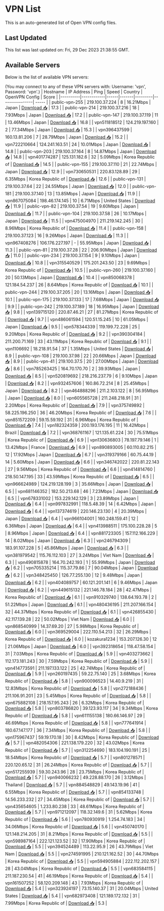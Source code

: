 # VPN List

This is an auto-generated list of Open VPN config files.

## Last Updated

This list was last updated on: Fri, 29 Dec 2023 21:38:55 GMT.

## Available Servers

Below is the list of available VPN servers:

(You may connect to any of these VPN servers with: Username: 'vpn', Password: 'vpn'.)
| Hostname | IP Address | Ping | Speed | Country | OpenVPN Config | Score |
|----------|------------|------|-------|---------|----------------| ----- |
| public-vpn-255 | 219.100.37.224 | 8 | 16.21Mbps | Japan | [Download 📥](./configs/server_0_JP.ovpn) | 17.3 |
| public-vpn-214 | 219.100.37.216 | 18 | 7.93Mbps | Japan | [Download 📥](./configs/server_1_JP.ovpn) | 17.2 |
| public-vpn-147 | 219.100.37.119 | 11 | 13.46Mbps | Japan | [Download 📥](./configs/server_2_JP.ovpn) | 16.8 |
| vpn511818512 | 124.219.197.160 | 2 | 77.34Mbps | Japan | [Download 📥](./configs/server_3_JP.ovpn) | 15.3 |
| vpn396437599 | 160.13.81.206 | 7 | 28.79Mbps | Japan | [Download 📥](./configs/server_4_JP.ovpn) | 15.2 |
| vpn722210664 | 124.241.163.51 | 24 | 10.01Mbps | Japan | [Download 📥](./configs/server_5_JP.ovpn) | 14.8 |
| public-vpn-203 | 219.100.37.164 | 8 | 14.87Mbps | Japan | [Download 📥](./configs/server_6_JP.ovpn) | 14.8 |
| vpn401774287 | 125.131.182.6 | 32 | 5.09Mbps | Korea Republic of | [Download 📥](./configs/server_7_KR.ovpn) | 14.5 |
| public-vpn-155 | 219.100.37.110 | 21 | 22.74Mbps | Japan | [Download 📥](./configs/server_8_JP.ovpn) | 12.9 |
| vpn730650531 | 220.83.128.89 | 29 | 6.35Mbps | Korea Republic of | [Download 📥](./configs/server_9_KR.ovpn) | 12.6 |
| public-vpn-131 | 219.100.37.64 | 22 | 24.55Mbps | Japan | [Download 📥](./configs/server_10_JP.ovpn) | 12.0 |
| public-vpn-181 | 219.100.37.140 | 13 | 13.85Mbps | Japan | [Download 📥](./configs/server_11_JP.ovpn) | 11.9 |
| vpn867075084 | 198.46.174.145 | 10 | 6.71Mbps | United States | [Download 📥](./configs/server_12_US.ovpn) | 11.9 |
| public-vpn-82 | 219.100.37.54 | 19 | 9.60Mbps | Japan | [Download 📥](./configs/server_13_JP.ovpn) | 11.7 |
| public-vpn-104 | 219.100.37.58 | 26 | 10.17Mbps | Japan | [Download 📥](./configs/server_14_JP.ovpn) | 11.5 |
| vpn475004970 | 211.219.142.245 | 30 | 8.96Mbps | Korea Republic of | [Download 📥](./configs/server_15_KR.ovpn) | 11.4 |
| public-vpn-158 | 219.100.37.123 | 16 | 9.26Mbps | Japan | [Download 📥](./configs/server_16_JP.ovpn) | 11.3 |
| vpn967408276 | 106.176.227.197 | - | 55.95Mbps | Japan | [Download 📥](./configs/server_17_JP.ovpn) | 11.3 |
| public-vpn-81 | 219.100.37.28 | 22 | 206.90Mbps | Japan | [Download 📥](./configs/server_18_JP.ovpn) | 11.0 |
| public-vpn-234 | 219.100.37.154 | 9 | 9.10Mbps | Japan | [Download 📥](./configs/server_19_JP.ovpn) | 10.8 |
| vpn315540529 | 175.201.243.50 | 23 | 9.69Mbps | Korea Republic of | [Download 📥](./configs/server_20_KR.ovpn) | 10.5 |
| public-vpn-260 | 219.100.37.160 | 20 | 50.13Mbps | Japan | [Download 📥](./configs/server_21_JP.ovpn) | 10.4 |
| vpn850068378 | 121.184.54.237 | 26 | 8.64Mbps | Korea Republic of | [Download 📥](./configs/server_22_KR.ovpn) | 10.1 |
| public-vpn-244 | 219.100.37.205 | 20 | 13.16Mbps | Japan | [Download 📥](./configs/server_23_JP.ovpn) | 10.1 |
| public-vpn-175 | 219.100.37.133 | 17 | 7.68Mbps | Japan | [Download 📥](./configs/server_24_JP.ovpn) | 9.9 |
| public-vpn-242 | 219.100.37.189 | 18 | 16.95Mbps | Japan | [Download 📥](./configs/server_25_JP.ovpn) | 9.8 |
| vpn139715120 | 220.87.46.21 | 27 | 81.27Mbps | Korea Republic of | [Download 📥](./configs/server_26_KR.ovpn) | 9.7 |
| vpn486061594 | 120.51.15.245 | 10 | 61.05Mbps | Japan | [Download 📥](./configs/server_27_JP.ovpn) | 9.5 |
| vpn578344339 | 119.199.72.228 | 25 | 9.20Mbps | Korea Republic of | [Download 📥](./configs/server_28_KR.ovpn) | 9.2 |
| vpn390304184 | 211.200.71.169 | 33 | 43.11Mbps | Korea Republic of | [Download 📥](./configs/server_29_KR.ovpn) | 9.1 |
| vpn1106692 | 18.218.91.54 | 37 | 1.35Mbps | United States | [Download 📥](./configs/server_30_US.ovpn) | 8.9 |
| public-vpn-108 | 219.100.37.98 | 22 | 20.66Mbps | Japan | [Download 📥](./configs/server_31_JP.ovpn) | 8.9 |
| public-vpn-41 | 219.100.37.5 | 20 | 27.00Mbps | Japan | [Download 📥](./configs/server_32_JP.ovpn) | 8.6 |
| vpn785263425 | 164.70.170.70 | 2 | 39.93Mbps | Japan | [Download 📥](./configs/server_33_JP.ovpn) | 8.5 |
| vpn520819692 | 218.216.237.79 | 6 | 9.10Mbps | Japan | [Download 📥](./configs/server_34_JP.ovpn) | 8.2 |
| vpn932457606 | 160.86.72.214 | 8 | 25.45Mbps | Japan | [Download 📥](./configs/server_35_JP.ovpn) | 8.2 |
| vpn464888296 | 211.2.103.122 | 8 | 56.95Mbps | Japan | [Download 📥](./configs/server_36_JP.ovpn) | 8.0 |
| vpn605565728 | 211.248.218.91 | 31 | 2.20Mbps | Korea Republic of | [Download 📥](./configs/server_37_KR.ovpn) | 7.9 |
| vpn375749892 | 58.225.196.250 | 36 | 46.20Mbps | Korea Republic of | [Download 📥](./configs/server_38_KR.ovpn) | 7.6 |
| vpn851572209 | 59.15.59.192 | 31 | 6.96Mbps | Korea Republic of | [Download 📥](./configs/server_39_KR.ovpn) | 7.4 |
| vpn182324359 | 200.193.176.195 | 11 | 16.42Mbps | Brazil | [Download 📥](./configs/server_40_BR.ovpn) | 7.2 |
| vpn368761167 | 121.135.61.224 | 30 | 75.51Mbps | Korea Republic of | [Download 📥](./configs/server_41_KR.ovpn) | 6.9 |
| vpn130636803 | 78.197.79.146 | 1 | 13.42Mbps | France | [Download 📥](./configs/server_42_FR.ovpn) | 6.9 |
| vpn890893005 | 60.110.82.215 | 12 | 17.92Mbps | Japan | [Download 📥](./configs/server_43_JP.ovpn) | 6.7 |
| vpn319379166 | 60.75.44.19 | 14 | 5.60Mbps | Japan | [Download 📥](./configs/server_44_JP.ovpn) | 6.6 |
| vpn346742022 | 220.81.22.143 | 27 | 9.56Mbps | Korea Republic of | [Download 📥](./configs/server_45_KR.ovpn) | 6.6 |
| vpn414814760 | 218.50.147.195 | 33 | 43.59Mbps | Korea Republic of | [Download 📥](./configs/server_46_KR.ovpn) | 6.5 |
| vpn966624989 | 124.219.128.199 | 3 | 35.66Mbps | Japan | [Download 📥](./configs/server_47_JP.ovpn) | 6.5 |
| vpn681146352 | 182.50.213.68 | 46 | 7.23Mbps | Japan | [Download 📥](./configs/server_48_JP.ovpn) | 6.5 |
| vpn678331002 | 153.229.142.129 | 3 | 23.89Mbps | Japan | [Download 📥](./configs/server_49_JP.ovpn) | 6.4 |
| vpn997832991 | 118.5.48.39 | 14 | 6.42Mbps | Japan | [Download 📥](./configs/server_50_JP.ovpn) | 6.4 |
| vpn137374619 | 220.146.23.130 | 4 | 20.39Mbps | Japan | [Download 📥](./configs/server_51_JP.ovpn) | 6.4 |
| vpn966104001 | 160.248.159.41 | 12 | 6.36Mbps | Japan | [Download 📥](./configs/server_52_JP.ovpn) | 6.4 |
| vpn413988511 | 175.100.228.28 | 5 | 8.96Mbps | Japan | [Download 📥](./configs/server_53_JP.ovpn) | 6.4 |
| vpn881723305 | 157.112.166.229 | 14 | 8.02Mbps | Japan | [Download 📥](./configs/server_54_JP.ovpn) | 6.3 |
| vpn246794309 | 183.91.107.228 | 5 | 45.86Mbps | Japan | [Download 📥](./configs/server_55_JP.ovpn) | 6.3 |
| vpn381979542 | 115.76.112.103 | 27 | 3.24Mbps | Viet Nam | [Download 📥](./configs/server_56_VN.ovpn) | 6.3 |
| vpn490815878 | 164.70.242.193 | 1 | 55.99Mbps | Japan | [Download 📥](./configs/server_57_JP.ovpn) | 6.2 |
| vpn705335214 | 115.37.79.86 | 7 | 90.04Mbps | Japan | [Download 📥](./configs/server_58_JP.ovpn) | 6.2 |
| vpn348425450 | 126.77.255.130 | 12 | 9.48Mbps | Japan | [Download 📥](./configs/server_59_JP.ovpn) | 6.2 |
| vpn404089757 | 60.121.201.141 | 6 | 9.46Mbps | Japan | [Download 📥](./configs/server_60_JP.ovpn) | 6.2 |
| vpn449615132 | 221.146.78.184 | 28 | 42.47Mbps | Korea Republic of | [Download 📥](./configs/server_61_KR.ovpn) | 6.1 |
| vpn910329740 | 138.64.193.78 | 2 | 51.22Mbps | Japan | [Download 📥](./configs/server_62_JP.ovpn) | 6.1 |
| vpn480436195 | 211.207.166.154 | 32 | 44.37Mbps | Korea Republic of | [Download 📥](./configs/server_63_KR.ovpn) | 6.1 |
| vpn426855430 | 42.117.139.28 | 22 | 50.02Mbps | Viet Nam | [Download 📥](./configs/server_64_VN.ovpn) | 6.0 |
| vpn868540999 | 14.37.69.20 | 27 | 5.98Mbps | Korea Republic of | [Download 📥](./configs/server_65_KR.ovpn) | 6.0 |
| vpn369529004 | 222.110.54.213 | 32 | 26.29Mbps | Korea Republic of | [Download 📥](./configs/server_66_KR.ovpn) | 6.0 |
| kozakura1234 | 153.207.126.30 | 12 | 21.06Mbps | Japan | [Download 📥](./configs/server_67_JP.ovpn) | 6.0 |
| vpn392318654 | 118.47.58.154 | 31 | 7.03Mbps | Korea Republic of | [Download 📥](./configs/server_68_KR.ovpn) | 5.9 |
| vpn403273662 | 112.173.181.243 | 30 | 7.59Mbps | Korea Republic of | [Download 📥](./configs/server_69_KR.ovpn) | 5.9 |
| vpn414773591 | 211.197.133.122 | 25 | 42.74Mbps | Korea Republic of | [Download 📥](./configs/server_70_KR.ovpn) | 5.9 |
| vpn260197435 | 59.22.75.140 | 25 | 3.68Mbps | Korea Republic of | [Download 📥](./configs/server_71_KR.ovpn) | 5.8 |
| vpn900096523 | 14.40.9.219 | 31 | 12.83Mbps | Korea Republic of | [Download 📥](./configs/server_72_KR.ovpn) | 5.8 |
| vpn272188436 | 211.106.91.201 | 23 | 5.45Mbps | Korea Republic of | [Download 📥](./configs/server_73_KR.ovpn) | 5.8 |
| vpn675882108 | 218.157.95.243 | 26 | 6.32Mbps | Korea Republic of | [Download 📥](./configs/server_74_KR.ovpn) | 5.8 |
| vpn803786820 | 39.123.93.117 | 34 | 9.34Mbps | Korea Republic of | [Download 📥](./configs/server_75_KR.ovpn) | 5.8 |
| vpn611155138 | 180.66.146.97 | 29 | 46.69Mbps | Korea Republic of | [Download 📥](./configs/server_76_KR.ovpn) | 5.8 |
| vpn777641914 | 180.67.147.177 | 36 | 7.34Mbps | Korea Republic of | [Download 📥](./configs/server_77_KR.ovpn) | 5.8 |
| vpn175967437 | 59.19.170.18 | 30 | 8.42Mbps | Korea Republic of | [Download 📥](./configs/server_78_KR.ovpn) | 5.7 |
| vpn482054306 | 221.138.179.220 | 32 | 43.02Mbps | Korea Republic of | [Download 📥](./configs/server_79_KR.ovpn) | 5.7 |
| vpn312254690 | 183.104.190.191 | 25 | 18.54Mbps | Korea Republic of | [Download 📥](./configs/server_80_KR.ovpn) | 5.7 |
| vpn801278571 | 220.120.65.12 | 31 | 26.24Mbps | Korea Republic of | [Download 📥](./configs/server_81_KR.ovpn) | 5.7 |
| vpn517255939 | 59.30.243.96 | 28 | 23.75Mbps | Korea Republic of | [Download 📥](./configs/server_82_KR.ovpn) | 5.7 |
| vpn940066232 | 49.228.88.170 | 26 | 3.12Mbps | Thailand | [Download 📥](./configs/server_83_TH.ovpn) | 5.7 |
| vpn884548829 | 49.143.19.96 | 41 | 6.55Mbps | Korea Republic of | [Download 📥](./configs/server_84_KR.ovpn) | 5.7 |
| vpn854133748 | 14.56.233.232 | 27 | 34.45Mbps | Korea Republic of | [Download 📥](./configs/server_85_KR.ovpn) | 5.7 |
| vpn435654605 | 1.233.80.238 | 33 | 48.61Mbps | Korea Republic of | [Download 📥](./configs/server_86_KR.ovpn) | 5.7 |
| vpn971212097 | 118.32.149.6 | 31 | 5.62Mbps | Korea Republic of | [Download 📥](./configs/server_87_KR.ovpn) | 5.6 |
| vpn780930919 | 1.254.74.183 | 34 | 34.06Mbps | Korea Republic of | [Download 📥](./configs/server_88_KR.ovpn) | 5.6 |
| vpn450740170 | 121.148.214.205 | 31 | 8.21Mbps | Korea Republic of | [Download 📥](./configs/server_89_KR.ovpn) | 5.5 |
| vpn598987164 | 222.121.123.52 | 32 | 17.90Mbps | Korea Republic of | [Download 📥](./configs/server_90_KR.ovpn) | 5.5 |
| vpn394524489 | 113.22.95.9 | 26 | 43.79Mbps | Viet Nam | [Download 📥](./configs/server_91_VN.ovpn) | 5.5 |
| vpn274591995 | 210.121.162.52 | 30 | 44.70Mbps | Korea Republic of | [Download 📥](./configs/server_92_KR.ovpn) | 5.5 |
| vpn594905884 | 222.112.202.157 | 28 | 43.04Mbps | Korea Republic of | [Download 📥](./configs/server_93_KR.ovpn) | 5.5 |
| vpn683584115 | 211.187.230.54 | 41 | 46.19Mbps | Korea Republic of | [Download 📥](./configs/server_94_KR.ovpn) | 5.4 |
| vpn161507252 | 58.120.209.148 | 43 | 7.93Mbps | Korea Republic of | [Download 📥](./configs/server_95_KR.ovpn) | 5.4 |
| vpn323924197 | 73.15.140.37 | 31 | 20.04Mbps | United States | [Download 📥](./configs/server_96_US.ovpn) | 5.4 |
| vpn682973408 | 121.189.172.132 | 31 | 7.99Mbps | Korea Republic of | [Download 📥](./configs/server_97_KR.ovpn) | 5.3 |
